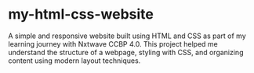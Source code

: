 # my-html-css-website
A simple and responsive website built using HTML and CSS as part of my learning journey with Nxtwave CCBP 4.0. This project helped me understand the structure of a webpage, styling with CSS, and organizing content using modern layout techniques.

